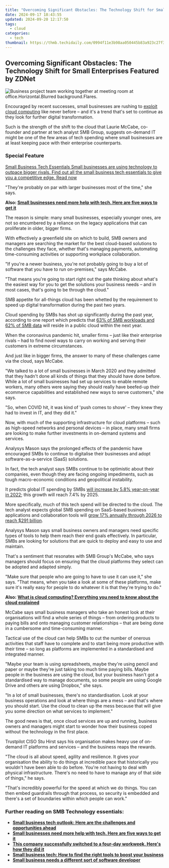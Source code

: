 ```yaml
---
title: "Overcoming Significant Obstacles: The Technology Shift for Small Enterprises Featured by ZDNet"
date: 2024-09-17 18:43:55
updated: 2024-09-20 12:17:50
tags:
  - cloud
categories:
  - tech
thumbnail: https://thmb.techidaily.com/0994f11e3b98aa050445b83a923c27f3f286a1f5302c7ff78d5008912b4d02f9.jpg
---
```


## Overcoming Significant Obstacles: The Technology Shift for Small Enterprises Featured by ZDNet

![Business project team working together at meeting room at office.Horizontal.Blurred background.Flares.](https://www.zdnet.com/a/img/resize/ee78db1b92f00b306f3b76ea776b15fa93e6f796/2020/09/08/880c5fd7-d63a-4b8a-9863-d7e2fa8dd169/dell-bau-next-big-thing-article-promo-image.jpg?auto=webp&width=1280)

Encouraged by recent successes, small businesses are rushing to [exploit cloud computing](https://www.zdnet.com/article/what-is-cloud-computing-everything-you-need-to-know-about-the-cloud/) like never before – and it's a trend that's set to continue as they look for further digital transformation.

Such is the strength of the shift to the cloud that Laurie McCabe, co-founder and partner at tech analyst SMB Group, suggests on-demand IT might be one of the few areas of tech spending where small businesses are at least keeping pace with their enterprise counterparts.

### Special Feature

[Small Business Tech Essentials Small businesses are using technology to outpace bigger rivals. Find out all the small business tech essentials to give you a competitive edge.  Read now](https://www.zdnet.com/topic/small-business-tech-essentials/)

"They're probably on par with larger businesses most of the time," she says.

**Also: [Small businesses need more help with tech. Here are five ways to get it](https://www.zdnet.com/article/small-businesses-need-more-help-with-tech-here-are-five-ways-to-get-it/)**

The reason is simple: many small businesses, especially younger ones, are not so encumbered by a reliance on the legacy applications that can proliferate in older, bigger firms.

With effectively a greenfield site on which to build, SMB owners and managers are searching the market for the best cloud-based solutions to the challenges they face, whether that's managing payments, automating time-consuming activities or supporting workplace collaboration.

"If you're a newer business, you're not probably going to buy a lot of software that you have to run on-premises," says McCabe.

"That means you're going to start right out the gate thinking about what's the easiest way for you to get the solutions your business needs – and in most cases, that's going to be through the cloud."

SMB appetite for all-things cloud has been whetted by the requirement to speed up digital transformation during the past two years.

Cloud spending by SMBs has shot up significantly during the past year, according to one report which predicts that [63% of SMB workloads and 62% of SMB data](https://info.flexera.com/CM-REPORT-State-of-the-Cloud) will reside in a public cloud within the next year.

When the coronavirus pandemic hit, smaller firms – just like their enterprise rivals – had to find novel ways to carry on working and serving their customers in extreme circumstances. 

And just like in bigger firms, the answer to many of these challenges came via the cloud, says McCabe.

"We talked to a lot of small businesses in March 2020 and they admitted that they hadn't done all kinds of things that they should have done before. While a lot of small businesses had set up services to enable remote workers, many others were saying they should really have beefed-up their ecommerce capabilities and established new ways to serve customers," she says. 

"So, when COVID hit, it was kind of 'push comes to shove' – they knew they had to invest in IT, and they did it."

Now, with much of the supporting infrastructure for cloud platforms – such as high-speed networks and personal devices – in place, many small firms are looking to make further investments in on-demand systems and services. 

Analysys Mason says the prolonged effects of the pandemic have encouraged SMBs to continue to digitalise their businesses and adopt software-as-a-service (SaaS) solutions. 

In fact, the tech analyst says SMBs continue to be optimistic about their companies, even though they are facing ongoing impediments, such as tough macro-economic conditions and geopolitical instability.

It predicts global IT spending by SMBs [will increase by 5.8% year-on-year in 2022](https://www.analysysmason.com/research/content/reports/smb-it-spending-aug2022-rsmb1/); this growth will reach 7.4% by 2025.

More specifically, much of this tech spend will be directed to the cloud. The tech analyst expects global SMB spending on SaaS-based business applications and collaboration tools will [grow 17% annually through 2026 to reach $291 billion](https://www.analysysmason.com/research/content/articles/smb-spending-forecast-jan2022/).

Analysys Mason says small business owners and managers need specific types of tools to help them reach their end goals effectively. In particular, SMBs are looking for solutions that are quick to deploy and easy to use and maintain.

That's a sentiment that resonates with SMB Group's McCabe, who says managers should focus on ensuring that the cloud platforms they select can be adopted and adapted simply. 

"Make sure that people who are going to have to use it can use it," she says. "That means, when you take a look at some of these platforms, make sure it's really easy for people to do whatever it is that they're trying to do."

**Also:** [**What is cloud computing? Everything you need to know about the cloud explained**](https://www.zdnet.com/article/what-is-cloud-computing-everything-you-need-to-know-about-the-cloud/)

McCabe says small business managers who take an honest look at their organisations will find a whole series of things – from ordering products to paying bills and onto managing customer relationships – that are being done in a cumbersome and time-consuming manner.

Tactical use of the cloud can help SMBs to cut the number of onerous activities that staff have to complete and to start being more productive with their time – so long as platforms are implemented in a standardised and integrated manner.

"Maybe your team is using spreadsheets, maybe they're using pencil and paper or maybe they're just taking too much time paying bills. Maybe people in the business are using the cloud, but your business hasn't got a standardised way to manage documents, so some people are using Google Drive and others are using Dropbox," she says. 

"In a lot of small businesses, there's no standardisation. Look at your business operations and look at where things are a mess – and that's where you should start. Use the cloud to clean up the mess because that will give you some direction on what services to implement."

The good news is that, once cloud services are up and running, business owners and managers might start to wonder how their business coped without the technology in the first place.

Trustpilot CISO Stu Hirst says his organisation makes heavy use of on-demand IT platforms and services – and the business reaps the rewards.

"The cloud is all about speed, agility and resilience. It gives your organisation the ability to do things at incredible pace that historically you wouldn't have been able to do before. You're not having to deal with physical infrastructure. There's no need to have to manage any of that side of things," he says.

"That's incredibly powerful for the speed at which we do things. You can then embed guardrails through that process, so security is embedded and there's a set of boundaries within which people can work."

### Further reading on SMB Technology essentials:

* **[Small business tech outlook: Here are the challenges and opportunities ahead](https://www.zdnet.com/article/small-business-tech-outlook-challenges-and-opportunities-ahead/)**
* **[Small businesses need more help with tech. Here are five ways to get it](https://www.zdnet.com/article/small-businesses-need-more-help-with-tech-here-are-five-ways-to-get-it/)**
* **[This company successfully switched to a four-day workweek. Here's how they did it](https://www.zdnet.com/article/this-engineering-insights-company-switched-to-a-four-day-workweek-they-detailed-the-process-so-you-can-too/)**
* **[Small business tech: How to find the right tools to boost your business](https://www.zdnet.com/article/small-business-tech-how-to-find-the-right-tools-to-boost-your-business/)**
* **[Small business needs a different sort of software developer](https://www.zdnet.com/article/small-business-needs-a-different-sort-of-software-developer/)**

<ins class="adsbygoogle"
     style="display:block"
     data-ad-format="autorelaxed"
     data-ad-client="ca-pub-7571918770474297"
     data-ad-slot="1223367746"></ins>



<ins class="adsbygoogle"
     style="display:block"
     data-ad-client="ca-pub-7571918770474297"
     data-ad-slot="8358498916"
     data-ad-format="auto"
     data-full-width-responsive="true"></ins>

